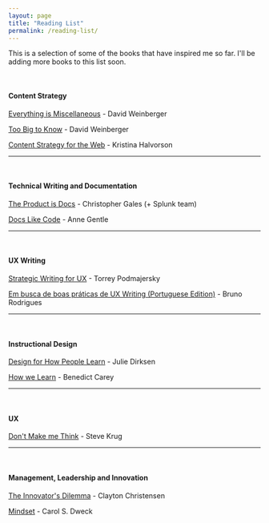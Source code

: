 ```yaml
---
layout: page
title: "Reading List"
permalink: /reading-list/
---
```


This is a selection of some of the books that have inspired me so far. I'll be adding more books to this list soon.

<br>

#### Content Strategy

<a href="https://www.amazon.com.br/Everything-Miscellaneous-Digital-Disorder-English-ebook/dp/B000R7PUW4/ref=sr_1_1" target="_blank">Everything is Miscellaneous</a> - David Weinberger

<a href="https://www.amazon.com.br/dp/B06XCHL4VF/ref=dp-kindle-redirect?_encoding=UTF8&btkr=1" target="_blank">Too Big to Know</a> - David Weinberger

<a href="https://www.amazon.com/Content-Strategy-Web-Kristina-Halvorson/dp/0321808304" target="_blank">Content Strategy for the Web</a> - Kristina Halvorson

<hr>
<br>

#### Technical Writing and Documentation

<a href="https://www.amazon.com/Product-Docs-technical-documentation-development-ebook/dp/B078G5PV3Q" target="_blank">The Product is Docs</a> - Christopher Gales (+ Splunk team)

<a href="http://www.lulu.com/shop/anne-gentle/docs-like-code/paperback/product-23487291.html" target="_blank">Docs Like Code</a> - Anne Gentle

<hr>
<br>

#### UX Writing

<a href="https://www.amazon.com/Strategic-Writing-Engagement-Conversion-Retention/dp/1492049395/ref=sr_1_1" target="_blank">Strategic Writing for UX</a> - Torrey Podmajersky

<a href="https://www.amazon.com/busca-boas-pr%C3%A1ticas-Writing-Portuguese-ebook/dp/B07YYQJ1B7" target="_blank">Em busca de boas práticas de UX Writing (Portuguese Edition)</a> - Bruno Rodrigues

<hr>
<br>

#### Instructional Design

<a href="https://www.amazon.com/Design-People-Learn-Voices-Matter/dp/0321768434" target="_blank">Design for How People Learn</a> - Julie Dirksen

<a href="https://www.amazon.com/How-We-Learn-Surprising-Happens/dp/0812984293" target="_blank">How we Learn</a> - Benedict Carey

<hr>
<br>

#### UX
<a href="https://www.amazon.com/Dont-Make-Think-Revisited-Usability-ebook/dp/B00HJUBRPG" target="_blank">Don't Make me Think</a> - Steve Krug

<hr>
<br>

#### Management, Leadership and Innovation

<a href="https://www.amazon.com.br/Innovators-Dilemma-Revolutionary-Change-Business/dp/0062060244" target="_blank">The Innovator's Dilemma</a> - Clayton Christensen

<a href="https://www.amazon.com/Mindset-Psychology-Carol-S-Dweck/dp/0345472322" target="_blank">Mindset</a> - Carol S. Dweck









